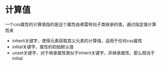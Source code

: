 # 计算值

一个css属性的计算值指的是这个属性由弗雷转向子类继承的值，通过指定值计算而来

- inherit关键字，使得元素获取其父元素的计算值，适用于任何css属性
- initial关键字，属性的初始默认值
- unset关键字，对于继承属性类似于inherit关键字，非继承属性，那么相当于initial

